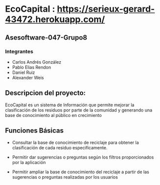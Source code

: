 # EcoCapital : https://serieux-gerard-43472.herokuapp.com/

## Asesoftware-047-Grupo8

### Integrantes

 - Carlos Andrés González
 - Pablo Elias Rendon
 - Daniel Ruiz 
 - Alexander Weis

 ## Descripcion del proyecto:

 EcoCapital es un sistema de Información que permite mejorar la clasificación de los residuos por parte de la comunidad y generando una base de conocimiento al público en crecimiento 

 ## Funciones Básicas 

 - Consultar la base de conocimiento de reciclaje para obtener la clasificación de cada residuo especificamente.

 - Permitir dar sugerencias o preguntas según los filtros proporcionados por la aplicación

 - Permitir ampliar la base de conocimiento del reciclaje a partir de las sugerencias o preguntas realizadas por los usuarios 















